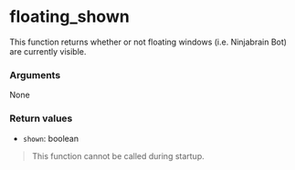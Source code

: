 # floating_shown

This function returns whether or not floating windows (i.e. Ninjabrain Bot)
are currently visible.

### Arguments

None

### Return values

  - `shown`: boolean

> This function cannot be called during startup.
